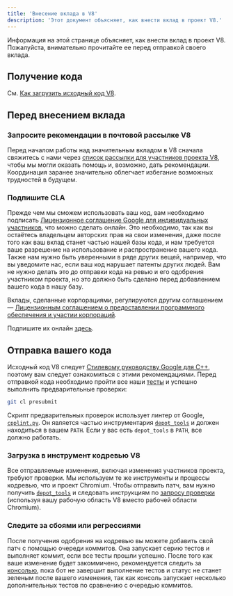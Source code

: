 ```yaml
---
title: 'Внесение вклада в V8'
description: 'Этот документ объясняет, как внести вклад в проект V8.'
---
```

Информация на этой странице объясняет, как внести вклад в проект V8. Пожалуйста, внимательно прочитайте ее перед отправкой своего вклада.

## Получение кода

См. [Как загрузить исходный код V8](/docs/source-code).

## Перед внесением вклада

### Запросите рекомендации в почтовой рассылке V8

Перед началом работы над значительным вкладом в V8 сначала свяжитесь с нами через [список рассылки для участников проекта V8](https://groups.google.com/group/v8-dev), чтобы мы могли оказать помощь и, возможно, дать рекомендации. Координация заранее значительно облегчает избегание возможных трудностей в будущем.

### Подпишите CLA

Прежде чем мы сможем использовать ваш код, вам необходимо подписать [Лицензионное соглашение Google для индивидуальных участников](https://cla.developers.google.com/about/google-individual), что можно сделать онлайн. Это необходимо, так как вы остаётесь владельцем авторских прав на свои изменения, даже после того как ваш вклад станет частью нашей базы кода, и нам требуется ваше разрешение на использование и распространение вашего кода. Также нам нужно быть уверенными в ряде других вещей, например, что вы уведомите нас, если ваш код нарушает патенты других людей. Вам не нужно делать это до отправки кода на ревью и его одобрения участником проекта, но это должно быть сделано перед добавлением вашего кода в нашу базу.

Вклады, сделанные корпорациями, регулируются другим соглашением — [Лицензионным соглашением о предоставлении программного обеспечения и участии корпораций](https://cla.developers.google.com/about/google-corporate).

Подпишите их онлайн [здесь](https://cla.developers.google.com/).

## Отправка вашего кода

Исходный код V8 следует [Стилевому руководству Google для C++](https://google.github.io/styleguide/cppguide.html), поэтому вам следует ознакомиться с этими рекомендациями. Перед отправкой кода необходимо пройти все наши [тесты](/docs/test) и успешно выполнить предварительные проверки:

```bash
git cl presubmit
```

Скрипт предварительных проверок использует линтер от Google, [`cpplint.py`](https://raw.githubusercontent.com/google/styleguide/gh-pages/cpplint/cpplint.py). Он является частью инструментария [`depot_tools`](https://dev.chromium.org/developers/how-tos/install-depot-tools) и должен находиться в вашем `PATH`. Если у вас есть `depot_tools` в `PATH`, все должно работать.

### Загрузка в инструмент кодревью V8

Все отправляемые изменения, включая изменения участников проекта, требуют проверки. Мы используем те же инструменты и процессы кодревью, что и проект Chromium. Чтобы отправить патч, вам нужно получить [`depot_tools`](https://dev.chromium.org/developers/how-tos/install-depot-tools) и следовать инструкциям по [запросу проверки](https://chromium.googlesource.com/chromium/src/+/master/docs/contributing.md) (используя вашу рабочую область V8 вместо рабочей области Chromium).

### Следите за сбоями или регрессиями

После получения одобрения на кодревью вы можете добавить свой патч с помощью очереди коммитов. Она запускает серию тестов и выполняет коммит, если все тесты прошли успешно. После того как ваше изменение будет закоммичено, рекомендуется следить за [консолью](https://ci.chromium.org/p/v8/g/main/console), пока бот не завершит выполнение тестов и статус не станет зеленым после вашего изменения, так как консоль запускает несколько дополнительных тестов по сравнению с очередью коммитов.
